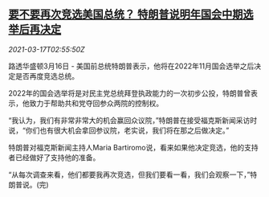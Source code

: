 <!--1615951403000-->
[要不要再次竞选美国总统？ 特朗普说明年国会中期选举后再决定](https://cn.reuters.com/article/trump-election-plan-0316-tues-idCNKBS2B90B5)
------

<div><i>2021-03-17T02:55:50Z</i></div><p>路透华盛顿3月16日 - 美国前总统特朗普表示，他将在2022年11月国会选举之后决定是否再度竞选总统。</p><p>2022年的国会选举将是对民主党总统拜登执政能力的一次初步公投，特朗普曾表示，他致力于帮助共和党夺回参众两院的控制权。</p><p>“我认为，我们有非常非常大的机会赢回众议院，”特朗普在接受福克斯新闻采访时说，“你们也有很大机会拿回参议院，老实说，我们将在那之后做决定。”</p><p>特朗普对福克斯新闻主持人Maria Bartiromo说，看来如果他决定竞选，他的支持者已经做好了支持他的准备。</p><p>“从每次调查来看，他们都要我再次竞选，但我们要看一看，我们会观察一下，”特朗普说。(完)</p>

